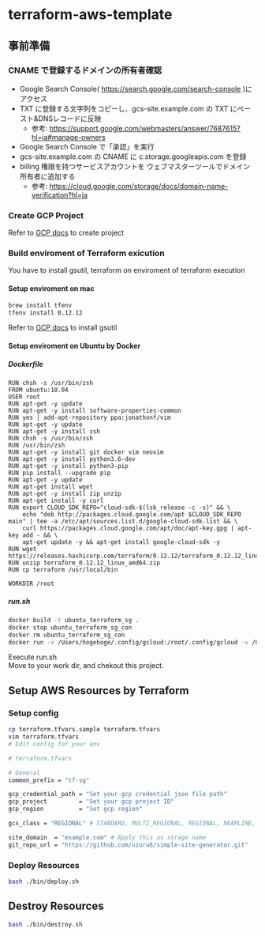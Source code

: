 # terraform-aws-template

## 事前準備
### CNAME で登録するドメインの所有者確認
* Google Search Console( https://search.google.com/search-console )にアクセス
* TXT に登録する文字列をコピーし、gcs-site.example.com の TXT にペースト&DNSレコードに反映
    + 参考: https://support.google.com/webmasters/answer/7687615?hl=ja#manage-owners
* Google Search Console で「承認」を実行
* gcs-site.example.com の CNAME に c.storage.googleapis.com を登録
* billing 権限を持つサービスアカウントを ウェブマスターツールでドメイン所有者に追加する
    + 参考: https://cloud.google.com/storage/docs/domain-name-verification?hl=ja

### Create GCP Project
Refer to [GCP docs](https://cloud.google.com/resource-manager/docs/creating-managing-projects) to create project

### Build enviroment of Terraform exicution
You have to install gsutil, terraform on enviroment of terraform execution

#### Setup enviroment on mac
```bash
brew install tfenv
tfenv install 0.12.12
```
Refer to [GCP docs](https://cloud.google.com/storage/docs/gsutil_install) to install gsutil

#### Setup enviroment on Ubuntu by Docker
##### Dockerfile

```
RUN chsh -s /usr/bin/zsh
FROM ubuntu:18.04
USER root
RUN apt-get -y update
RUN apt-get -y install software-properties-common
RUN yes | add-apt-repository ppa:jonathonf/vim
RUN apt-get -y update
RUN apt-get -y install zsh
RUN chsh -s /usr/bin/zsh
RUN /usr/bin/zsh
RUN apt-get -y install git docker vim neovim
RUN apt-get -y install python3.6-dev
RUN apt-get -y install python3-pip
RUN pip install --upgrade pip
RUN apt-get -y update
RUN apt-get install wget
RUN apt-get -y install zip unzip
RUN apt-get install -y curl
RUN export CLOUD_SDK_REPO="cloud-sdk-$(lsb_release -c -s)" && \
    echo "deb http://packages.cloud.google.com/apt $CLOUD_SDK_REPO main" | tee -a /etc/apt/sources.list.d/google-cloud-sdk.list && \
    curl https://packages.cloud.google.com/apt/doc/apt-key.gpg | apt-key add - && \
    apt-get update -y && apt-get install google-cloud-sdk -y
RUN wget https://releases.hashicorp.com/terraform/0.12.12/terraform_0.12.12_linux_amd64.zip
RUN unzip terraform_0.12.12_linux_amd64.zip
RUN cp terraform /usr/local/bin

WORKDIR /root
```

##### run.sh
```bash
docker build -t ubuntu_terraform_sg .
docker stop ubuntu_terraform_sg_con
docker rm ubuntu_terraform_sg_con
docker run -v /Users/hogehoge/.config/gcloud:/root/.config/gcloud -v /Users/hogehoge/.vim:/root/.vim -it --name ubuntu_terraform_sg_con ubuntu_terraform_sg:latest /bin/bash
```
Execute run.sh  
Move to your work dir, and chekout this project.


## Setup AWS Resources by Terraform
### Setup config

```bash
cp terraform.tfvars.sample terraform.tfvars
vim terraform.tfvars
# Edit config for your env
```

```bash
# terraform.tfvars

# General
common_prefix = "tf-sg"

gcp_credential_path = "Set your gcp credential json file path"
gcp_project         = "Set your gcp project ID"
gcp_region          = "Set gcp region"

gcs_class = "REGIONAL" # STANDARD, MULTI_REGIONAL, REGIONAL, NEARLINE, COLDLINE

site_domain  = "example.com" # Apply this as strage name
git_repo_url = "https://github.com/uzura8/simple-site-generator.git"
```

### Deploy Resources

```bash
bash ./bin/deploy.sh
```

## Destroy Resources

```bash
bash ./bin/destroy.sh
```

